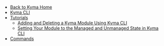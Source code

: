 <!-- markdown-link-check-disable -->
* [Back to Kyma Home](/)
* [Kyma CLI](/cli/user/README.md)
* [Tutorials](/cli/user/tutorials/README.md)
    * [Adding and Deleting a Kyma Module Using Kyma CLI](/cli/user/tutorials/01-10-add-delete-modules)
    * [Setting Your Module to the Managed and Unmanaged State in Kyma CLI](/cli/user/tutorials/01-11-manage-unmanage-modules)
* [Commands](/cli/user/gen-docs/README.md)
<!-- markdown-link-check-enable -->
